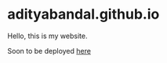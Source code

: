# adityabandal.github.io
Hello, this is my website.

Soon to be deployed [here](http://adityabandal.codes)
